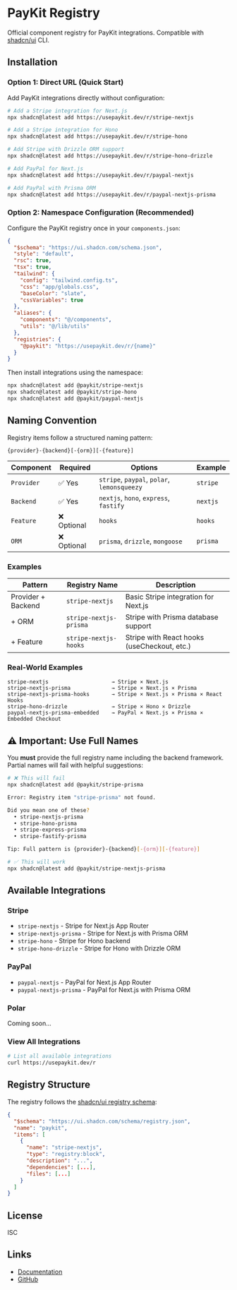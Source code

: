 # PayKit Registry

Official component registry for PayKit integrations. Compatible with [shadcn/ui](https://ui.shadcn.com) CLI.

## Installation

### Option 1: Direct URL (Quick Start)

Add PayKit integrations directly without configuration:

```bash
# Add a Stripe integration for Next.js
npx shadcn@latest add https://usepaykit.dev/r/stripe-nextjs

# Add a Stripe integration for Hono
npx shadcn@latest add https://usepaykit.dev/r/stripe-hono

# Add Stripe with Drizzle ORM support
npx shadcn@latest add https://usepaykit.dev/r/stripe-hono-drizzle

# Add PayPal for Next.js
npx shadcn@latest add https://usepaykit.dev/r/paypal-nextjs

# Add PayPal with Prisma ORM
npx shadcn@latest add https://usepaykit.dev/r/paypal-nextjs-prisma
```

### Option 2: Namespace Configuration (Recommended)

Configure the PayKit registry once in your `components.json`:

```json
{
  "$schema": "https://ui.shadcn.com/schema.json",
  "style": "default",
  "rsc": true,
  "tsx": true,
  "tailwind": {
    "config": "tailwind.config.ts",
    "css": "app/globals.css",
    "baseColor": "slate",
    "cssVariables": true
  },
  "aliases": {
    "components": "@/components",
    "utils": "@/lib/utils"
  },
  "registries": {
    "@paykit": "https://usepaykit.dev/r/{name}"
  }
}
```

Then install integrations using the namespace:

```bash
npx shadcn@latest add @paykit/stripe-nextjs
npx shadcn@latest add @paykit/stripe-hono
npx shadcn@latest add @paykit/paypal-nextjs
```

## Naming Convention

Registry items follow a structured naming pattern:

```
{provider}-{backend}[-{orm}][-{feature}]
```

| Component  | Required    | Options                                     | Example  |
| ---------- | ----------- | ------------------------------------------- | -------- |
| `Provider` | ✅ Yes      | `stripe`, `paypal`, `polar`, `lemonsqueezy` | `stripe` |
| `Backend`  | ✅ Yes      | `nextjs`, `hono`, `express`, `fastify`      | `nextjs` |
| `Feature`  | ❌ Optional | `hooks`                                     | `hooks`  |
| `ORM`      | ❌ Optional | `prisma`, `drizzle`, `mongoose`             | `prisma` |

### Examples

| Pattern            | Registry Name          | Description                                 |
| ------------------ | ---------------------- | ------------------------------------------- |
| Provider + Backend | `stripe-nextjs`        | Basic Stripe integration for Next.js        |
| + ORM              | `stripe-nextjs-prisma` | Stripe with Prisma database support         |
| + Feature          | `stripe-nextjs-hooks`  | Stripe with React hooks (useCheckout, etc.) |

### Real-World Examples

```
stripe-nextjs                    → Stripe × Next.js
stripe-nextjs-prisma             → Stripe × Next.js × Prisma
stripe-nextjs-prisma-hooks       → Stripe × Next.js × Prisma × React Hooks
stripe-hono-drizzle              → Stripe × Hono × Drizzle
paypal-nextjs-prisma-embedded    → PayPal × Next.js × Prisma × Embedded Checkout
```

## ⚠️ Important: Use Full Names

You **must** provide the full registry name including the backend framework. Partial names will fail with helpful suggestions:

```bash
# ❌ This will fail
npx shadcn@latest add @paykit/stripe-prisma

Error: Registry item "stripe-prisma" not found.

Did you mean one of these?
  • stripe-nextjs-prisma
  • stripe-hono-prisma
  • stripe-express-prisma
  • stripe-fastify-prisma

Tip: Full pattern is {provider}-{backend}[-{orm}][-{feature}]
```

```bash
# ✅ This will work
npx shadcn@latest add @paykit/stripe-nextjs-prisma
```

## Available Integrations

### Stripe

- `stripe-nextjs` - Stripe for Next.js App Router
- `stripe-nextjs-prisma` - Stripe for Next.js with Prisma ORM
- `stripe-hono` - Stripe for Hono backend
- `stripe-hono-drizzle` - Stripe for Hono with Drizzle ORM

### PayPal

- `paypal-nextjs` - PayPal for Next.js App Router
- `paypal-nextjs-prisma` - PayPal for Next.js with Prisma ORM

### Polar

Coming soon...

### View All Integrations

```bash
# List all available integrations
curl https://usepaykit.dev/r
```

## Registry Structure

The registry follows the [shadcn/ui registry schema](https://ui.shadcn.com/docs/registry/registry-json):

```json
{
  "$schema": "https://ui.shadcn.com/schema/registry.json",
  "name": "paykit",
  "items": [
    {
      "name": "stripe-nextjs",
      "type": "registry:block",
      "description": "...",
      "dependencies": [...],
      "files": [...]
    }
  ]
}
```

## License

ISC

## Links

- [Documentation](https://paykit.dev)
- [GitHub](https://github.com/usepaykit/paykit-sdk)
